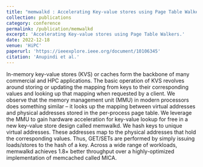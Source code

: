 ```yaml
---
title: "memwalkd : Accelerating Key-value stores using Page Table Walkers"
collection: publications
category: conference
permalink: /publication/memwalkd
excerpt: 'Accelerating Key-value stores using Page Table Walkers.'
date: 2022-12-18
venue: 'HiPC'
paperurl: 'https://ieeexplore.ieee.org/document/10106345'
citation: 'Anupindi et al.'
---
```

In-memory key-value stores (KVS) or caches form the backbone of many commercial and HPC applications. The basic operation of KVS revolves around storing or updating the mapping from keys to their corresponding values and looking up that mapping when requested by a client. We observe that the memory management unit (MMU) in modern processors does something similar – it looks up the mapping between virtual addresses and physical addresses stored in the per-process page table. We leverage the MMU to gain hardware acceleration for key-value lookup for free in a new key-value store design called memwalkd. We hash keys to unique virtual addresses. These addresses map to the physical addresses that hold the corresponding values. Thus, GET/SETs are performed by simply issuing loads/stores to the hash of a key. Across a wide range of workloads, memwalkd achieves 1.8× better throughput over a highly-optimized implementation of memcached called MICA.